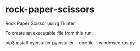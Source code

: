 # rock-paper-scissors
Rock Paper Scissor using Tkinter

To create an executable file from this run:

pip3 install pyinstaller
pyinstaller --onefile --windowed rps.py
